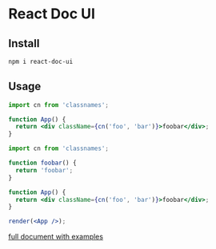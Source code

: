 # React Doc UI

## Install

```bash
npm i react-doc-ui
```

## Usage

```jsx
import cn from 'classnames';

function App() {
  return <div className={cn('foo', 'bar')}>foobar</div>;
}
```

```jsx
import cn from 'classnames';

function foobar() {
  return 'foobar';
}

function App() {
  return <div className={cn('foo', 'bar')}>foobar</div>;
}

render(<App />);
```

[full document with examples](https://guoyunhe.github.io/react-doc-ui/)
